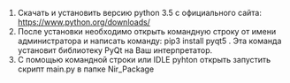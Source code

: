 1. Скачать и установить версию python 3.5 с официального сайта:
https://www.python.org/downloads/
2. После установки необходимо открыть командную строку от имени администратора 
и написать команду: pip3 install pyqt5 . Эта команда установит библиотеку PyQt на Ваш интерпретатор.
3. С помощью командной строки или IDLE pyhton открыть запустить скрипт main.py в папке Nir_Package
